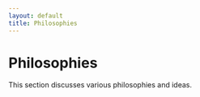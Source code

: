 ```yaml
---
layout: default
title: Philosophies
---
```


# Philosophies

This section discusses various philosophies and ideas.
